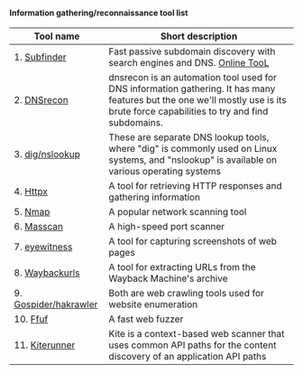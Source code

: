 #### Information gathering/reconnaissance tool list

| Tool name | Short description|
|------------------------------------|-----------------------------------------|
|1. [Subfinder](https://github.com/projectdiscovery/subfinder)|Fast passive subdomain discovery with search engines and DNS. [Online TooL](https://subdomainfinder.c99.nl/)|
|2. [DNSrecon]()|dnsrecon is an automation tool used for DNS information gathering. It has many features but the one we'll mostly use is its brute force capabilities to try and find subdomains.|
|3. [dig/nslookup](https://www.nslookup.io/domains/github.com/dns-records/)|These are separate DNS lookup tools, where "dig" is commonly used on Linux systems, and "nslookup" is available on various operating systems|
|4. [Httpx](https://github.com/projectdiscovery/httpx)|A tool for retrieving HTTP responses and gathering information|
|5. [Nmap](https://github.com/nmap/nmap)|A popular network scanning tool|
|6. [Masscan](https://github.com/robertdavidgraham/masscan)|A high-speed port scanner|
|7. [eyewitness](https://github.com/RedSiege/EyeWitness)|A tool for capturing screenshots of web pages|
|8. [Waybackurls](https://github.com/tomnomnom/waybackurls)|A tool for extracting URLs from the Wayback Machine's archive|
|9. [Gospider/hakrawler](https://github.com/jaeles-project/gospider)|Both are web crawling tools used for website enumeration|
|10. [Ffuf](https://github.com/ffuf/ffuf)|A fast web fuzzer|
|11. [Kiterunner](https://github.com/assetnote/kiterunner)| Kite is a context-based web scanner that uses common API paths for the content discovery of an application API paths|
